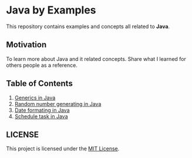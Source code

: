 # Java by Examples

This repository contains examples and concepts all related to **Java**. 

## Motivation

To learn more about Java and it related concepts. Share what I learned for others people as a reference.

## Table of Contents

1. [Generics in Java](./examples/generics/src/main/java/dev/kei/GenericsApp.java)
2. [Random number generating in Java](./examples/random-number/src/main/java/dev/kei/App.java)
3. [Date formating in Java](./examples/date-format/src/main/java/dev/kei/App.java)
4. [Schedule task in Java](./examples/schedule-task/src/main/java/dev/kei/App.java)

## LICENSE

This project is licensed under the [MIT License](./LICENSE).